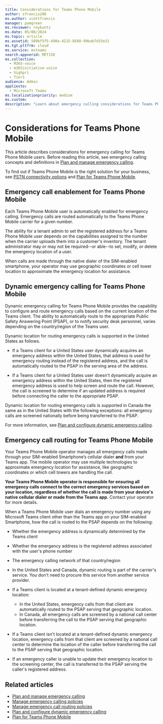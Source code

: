 ```yaml
---
title: Considerations for Teams Phone Mobile
author: sfrancis206
ms.author: scottfrancis
manager: pamgreen
ms.reviewer: roykuntz
ms.date: 05/08/2024
ms.topic: article
ms.assetid: 589bf5f5-490a-4215-8588-99bab7d33e31
ms.tgt.pltfrm: cloud
ms.service: msteams
search.appverid: MET150
ms.collection:
  - M365-voice
  - m365initiative-voice
  - highpri
  - Tier1
audience: Admin
appliesto:
  - Microsoft Teams
ms.localizationpriority: medium
ms.custom:
description: "Learn about emergency calling considerations for Teams Phone Mobile."
---
```


# Considerations for Teams Phone Mobile

This article describes considerations for emergency calling for Teams Phone Mobile users. Before reading this article, see emergency calling concepts and definitions in [Plan and manage emergency calling](what-are-emergency-locations-addresses-and-call-routing.md).

To find out if Teams Phone Mobile is the right solution for your business, see [PSTN connectivity options](pstn-connectivity.md) and [Plan for Teams Phone Mobile](operator-connect-mobile-plan.md).

## Emergency call enablement for Teams Phone Mobile

Each Teams Phone Mobile user is automatically enabled for emergency calling. Emergency calls are routed automatically to the Teams Phone Mobile carrier for a given number.

The ability for a tenant admin to set the registered address for a Teams Phone Mobile user depends on the capabilities assigned to the number when the carrier uploads them into a customer's inventory. The tenant administrator may or may not be required--or able--to set, modify, or delete the emergency location of a user.

When calls are made through the native dialer of the SIM-enabled smartphone, your operator may use geographic coordinates or cell tower location to approximate the emergency location for assistance.

## Dynamic emergency calling for Teams Phone Mobile

Dynamic emergency calling for Teams Phone Mobile provides the capability to configure and route emergency calls based on the current location of the Teams client. The ability to automatically route to the appropriate Public Safety Answering Point (PSAP), or to notify security desk personnel, varies depending on the country/region of the Teams user.

Dynamic location for routing emergency calls is supported in the United States as follows.

- If a Teams client for a United States user dynamically acquires an emergency address within the United States, that address is used for emergency routing instead of the registered address, and the call is automatically routed to the PSAP in the serving area of the address.

- If a Teams client for a United States user doesn't dynamically acquire an emergency address within the United States, then the registered emergency address is used to help screen and route the call. However, the call is screened to determine if an updated address is required before connecting the caller to the appropriate PSAP.

Dynamic location for routing emergency calls is supported in Canada the same as in the United States with the following exceptions: all emergency calls are screened nationally before being transferred to the PSAP.

For more information, see [Plan and configure dynamic emergency calling](configure-dynamic-emergency-calling.md).

## Emergency call routing for Teams Phone Mobile

Your Teams Phone Mobile operator manages all emergency calls made through your SIM-enabled Smartphone’s cellular dialer **and** from your Teams app. The mobile operator may use multiple technologies to approximate emergency location for assistance, like geographic coordinates or which cell towers are handling the call.

**Your Teams Phone Mobile operator is responsible for ensuring all emergency calls connect to the correct emergency services based on your location, regardless of whether the call is made from your device's native cellular dialer or made from the Teams app.** Contact your operator for more details.

When a Teams Phone Mobile user dials an emergency number using any Microsoft Teams client other than the Teams app on your SIM-enabled Smartphone, how the call is routed to the PSAP depends on the following:

- Whether the emergency address is dynamically determined by the Teams client

- Whether the emergency address is the registered address associated with the user's phone number

- The emergency calling network of that country/region

- In the United States and Canada, dynamic routing is part of the carrier's service. You don't need to procure this service from another service provider.

- If a Teams client is located at a tenant-defined dynamic emergency location:

  - In the United States, emergency calls from that client are automatically routed to the PSAP serving that geographic location.
  - In Canada, all emergency calls are screened by a national call center before transferring the call to the PSAP serving that geographic location.

- If a Teams client isn't located at a tenant-defined dynamic emergency location, emergency calls from that client are screened by a national call center to determine the location of the caller before transferring the call to the PSAP serving that geographic location.

- If an emergency caller is unable to update their emergency location to the screening center, the call is transferred to the PSAP serving the caller's registered address.

## Related articles

- [Plan and manage emergency calling](what-are-emergency-locations-addresses-and-call-routing.md)
- [Manage emergency calling policies](manage-emergency-calling-policies.md)
- [Manage emergency call routing policies](manage-emergency-call-routing-policies.md)
- [Plan and configure dynamic emergency calling](configure-dynamic-emergency-calling.md)
- [Plan for Teams Phone Mobile](operator-connect-mobile-plan.md)
